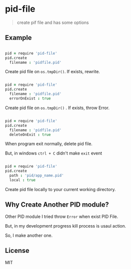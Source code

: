 # pid-file

> create pif file and has some options


## Example

```coffee

pid = require 'pid-file'
pid.create
  filename : 'pidfile.pid'
```

Create pid file on `os.tmpDir()`. If exists, rewrite.

```coffee

pid = require 'pid-file'
pid.create
  filename : 'pidfile.pid'
  errorOnExist : true
```

Create pid file on `os.tmpDir()` . If exists, throw Error.


```coffee

pid = require 'pid-file'
pid.create
  filename : 'pidfile.pid'
  deleteOnExit : true
```

When program exit normally, delete pid file.

But, in windows `ctrl + C` didn't make `exit` event


```coffee

pid = require 'pid-file'
pid.create
  path : 'pid/app_name.pid'
  local : true
```

Create pid file locally to your current working directory.


## Why Create Another PID module?

Other PID module I tried throw `Error` when exist PID File.

But, in my development progress kill process is usaul action.

So, I make another one.



## License

MIT


[sh]: https://github.com/sindresorhus/grunt-shell
[sp]: https://github.com/cri5ti/grunt-shell-spawn

